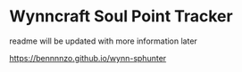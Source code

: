 # Wynncraft Soul Point Tracker

readme will be updated with more information later

https://bennnnzo.github.io/wynn-sphunter